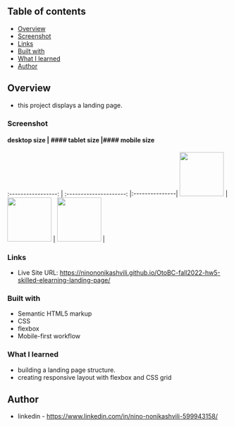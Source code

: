## Table of contents

  - [Overview](#overview)
  - [Screenshot](#screenshot)
  - [Links](#links)
  - [Built with](#built-with)
  - [What I learned](#what-i-learned)
  - [Author](#author)


## Overview
- this project displays a landing page.

### Screenshot

#### desktop size    |   #### tablet size      |#### mobile size
:-----------------:  | :---------------------: |:---------------| 
<img src="https://user-images.githubusercontent.com/61002720/200697269-0da7b192-12d2-4b81-9346-a5d14d520b42.png" width="100px" display="inline-block"/> | 
<img src="https://user-images.githubusercontent.com/61002720/200697403-961ffbc8-6be6-4cad-96b9-c40306bbe9b7.png" width="100px" display="inline-block" /> |
<img src="https://user-images.githubusercontent.com/61002720/200697059-d47f9890-b91f-4ef1-88c9-df6fd8efd7cd.png" width="100px" display="inline-block" /> |




### Links

- Live Site URL: https://ninononikashvili.github.io/OtoBC-fall2022-hw5-skilled-elearning-landing-page/


### Built with

- Semantic HTML5 markup
- CSS 
- flexbox
- Mobile-first workflow

### What I learned

- building a landing page structure.
- creating responsive layout with flexbox and CSS grid


## Author

- linkedin - https://www.linkedin.com/in/nino-nonikashvili-599943158/
